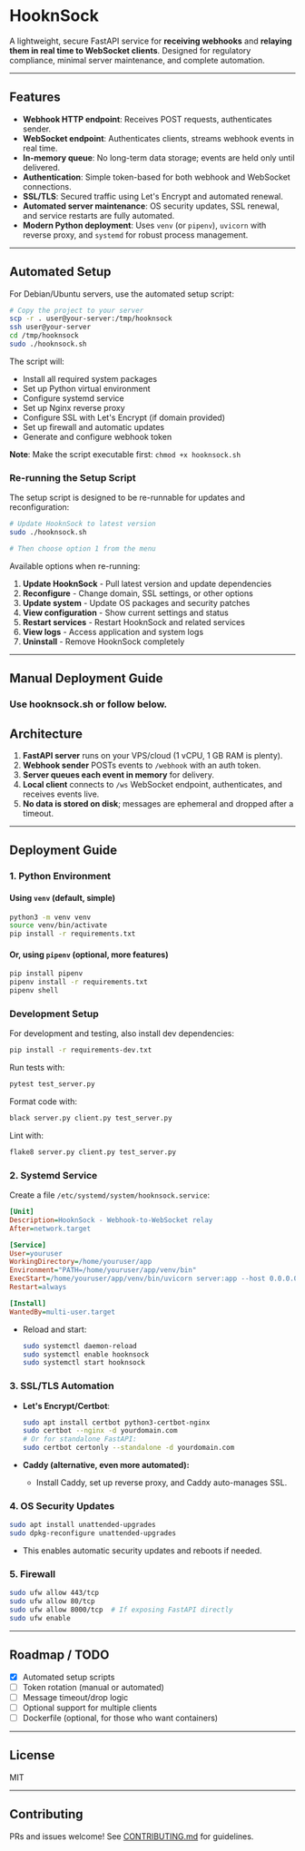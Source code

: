 # HooknSock

A lightweight, secure FastAPI service for **receiving webhooks** and **relaying them in real time to WebSocket clients**. Designed for regulatory compliance, minimal server maintenance, and complete automation.

---

## Features

- **Webhook HTTP endpoint**: Receives POST requests, authenticates sender.
- **WebSocket endpoint**: Authenticates clients, streams webhook events in real time.
- **In-memory queue**: No long-term data storage; events are held only until delivered.
- **Authentication**: Simple token-based for both webhook and WebSocket connections.
- **SSL/TLS**: Secured traffic using Let's Encrypt and automated renewal.
- **Automated server maintenance**: OS security updates, SSL renewal, and service restarts are fully automated.
- **Modern Python deployment**: Uses `venv` (or `pipenv`), `uvicorn` with reverse proxy, and `systemd` for robust process management.

---

## Automated Setup

For Debian/Ubuntu servers, use the automated setup script:

```bash
# Copy the project to your server
scp -r . user@your-server:/tmp/hooknsock
ssh user@your-server
cd /tmp/hooknsock
sudo ./hooknsock.sh
```

The script will:
- Install all required system packages
- Set up Python virtual environment
- Configure systemd service
- Set up Nginx reverse proxy
- Configure SSL with Let's Encrypt (if domain provided)
- Set up firewall and automatic updates
- Generate and configure webhook token

**Note**: Make the script executable first: `chmod +x hooknsock.sh`

### Re-running the Setup Script

The setup script is designed to be re-runnable for updates and reconfiguration:

```bash
# Update HooknSock to latest version
sudo ./hooknsock.sh

# Then choose option 1 from the menu
```

Available options when re-running:
1. **Update HooknSock** - Pull latest version and update dependencies
2. **Reconfigure** - Change domain, SSL settings, or other options
3. **Update system** - Update OS packages and security patches
4. **View configuration** - Show current settings and status
5. **Restart services** - Restart HooknSock and related services
6. **View logs** - Access application and system logs
7. **Uninstall** - Remove HooknSock completely

---

## Manual Deployment Guide

### Use hooknsock.sh or follow below.

## Architecture

1. **FastAPI server** runs on your VPS/cloud (1 vCPU, 1 GB RAM is plenty).
2. **Webhook sender** POSTs events to `/webhook` with an auth token.
3. **Server queues each event in memory** for delivery.
4. **Local client** connects to `/ws` WebSocket endpoint, authenticates, and receives events live.
5. **No data is stored on disk**; messages are ephemeral and dropped after a timeout.

---

## Deployment Guide

### 1. Python Environment

#### Using `venv` (default, simple)

```bash
python3 -m venv venv
source venv/bin/activate
pip install -r requirements.txt
```

#### Or, using `pipenv` (optional, more features)

```bash
pip install pipenv
pipenv install -r requirements.txt
pipenv shell
```

### Development Setup

For development and testing, also install dev dependencies:

```bash
pip install -r requirements-dev.txt
```

Run tests with:
```bash
pytest test_server.py
```

Format code with:
```bash
black server.py client.py test_server.py
```

Lint with:
```bash
flake8 server.py client.py test_server.py
```

### 2. Systemd Service

Create a file `/etc/systemd/system/hooknsock.service`:

```ini
[Unit]
Description=HooknSock - Webhook-to-WebSocket relay
After=network.target

[Service]
User=youruser
WorkingDirectory=/home/youruser/app
Environment="PATH=/home/youruser/app/venv/bin"
ExecStart=/home/youruser/app/venv/bin/uvicorn server:app --host 0.0.0.0 --port 8000
Restart=always

[Install]
WantedBy=multi-user.target
```

- Reload and start:
  ```bash
  sudo systemctl daemon-reload
  sudo systemctl enable hooknsock
  sudo systemctl start hooknsock
  ```

### 3. SSL/TLS Automation

- **Let's Encrypt/Certbot**:
  ```bash
  sudo apt install certbot python3-certbot-nginx
  sudo certbot --nginx -d yourdomain.com
  # Or for standalone FastAPI:
  sudo certbot certonly --standalone -d yourdomain.com
  ```

- **Caddy (alternative, even more automated):**
  - Install Caddy, set up reverse proxy, and Caddy auto-manages SSL.

### 4. OS Security Updates

```bash
sudo apt install unattended-upgrades
sudo dpkg-reconfigure unattended-upgrades
```
- This enables automatic security updates and reboots if needed.

### 5. Firewall

```bash
sudo ufw allow 443/tcp
sudo ufw allow 80/tcp
sudo ufw allow 8000/tcp  # If exposing FastAPI directly
sudo ufw enable
```

---

## Roadmap / TODO

- [x] Automated setup scripts
- [ ] Token rotation (manual or automated)
- [ ] Message timeout/drop logic
- [ ] Optional support for multiple clients
- [ ] Dockerfile (optional, for those who want containers)

---

## License

MIT

---

## Contributing

PRs and issues welcome! See [CONTRIBUTING.md](CONTRIBUTING.md) for guidelines.
